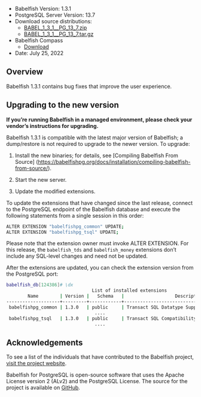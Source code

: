 - Babelfish Version: 1.3.1
- PostgreSQL Server Version: 13.7
- Download source distributions:
  - [BABEL_1_3_1__PG_13_7.zip](https://github.com/babelfish-for-postgresql/babelfish-for-postgresql/releases/download/BABEL_1_3_1__PG_13_7/BABEL_1_3_0__PG_13_7.zip)
  - [BABEL_1_3_1__PG_13_7.tar.gz](https://github.com/babelfish-for-postgresql/babelfish-for-postgresql/releases/download/BABEL_1_3_1__PG_13_7/BABEL_1_3_0__PG_13_7.tar.gz)
- Babelfish Compass
  - [Download](https://github.com/babelfish-for-postgresql/babelfish_compass/releases)
- Date: July 25, 2022

## Overview

Babelfish 1.3.1 contains bug fixes that improve the user experience.


## Upgrading to the new version

**If you’re running Babelfish in a managed environment, please check your vendor’s instructions for upgrading.**

Babelfish 1.3.1 is compatible with the latest major version of Babelfish; a dump/restore is not required to upgrade to the newer version. To upgrade:

1. Install the new binaries; for details, see [Compiling Babelfish From Source] (https://babelfishpg.org/docs/installation/compiling-babelfish-from-source/).

2. Start the new server.

3. Update the modified extensions. 

To update the extensions that have changed since the last release, connect to the PostgreSQL endpoint of the Babelfish database and execute the following statements from a single session in this order:

```bash
ALTER EXTENSION "babelfishpg_common" UPDATE;
ALTER EXTENSION "babelfishpg_tsql" UPDATE;
```

Please note that the extension owner must invoke ALTER EXTENSION. For this release, the `babelfish_tds` and `babelfish_money` extensions don’t include any SQL-level changes and need not be updated.

After the extensions are updated, you can check the extension version from the PostgreSQL port:

```bash
babelfish_db[124386]# \dx
                                List of installed extensions
        Name        | Version |   Schema   |                   Description
--------------------+---------+------------+-------------------------------------------------
 babelfishpg_common | 1.3.0   | public     | Transact SQL Datatype Support
                                 ....
 babelfishpg_tsql   | 1.3.0   | public     | Transact SQL Compatibility
                                 ....
```


## Acknowledgements

To see a list of the individuals that have contributed to the Babelfish project, [visit the project website](https://babelfishpg.org/contributors/).

Babelfish for PostgreSQL is open-source software that uses the Apache License version 2 (ALv2) and the PostgreSQL License. The source for the project is available on [GitHub](https://github.com/babelfish-for-postgresql). 

